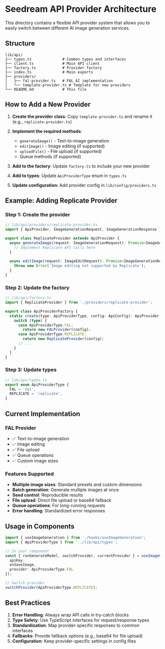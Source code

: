 # Seedream API Provider Architecture

This directory contains a flexible API provider system that allows you to easily switch between different AI image generation services.

## Structure

```
lib/api/
├── types.ts              # Common types and interfaces
├── client.ts             # Main API client
├── factory.ts            # Provider factory
├── index.ts              # Main exports
├── providers/
│   ├── fal-provider.ts   # FAL AI implementation
│   └── template-provider.ts # Template for new providers
└── README.md             # This file
```

## How to Add a New Provider

1. **Create the provider class**: Copy `template-provider.ts` and rename it (e.g., `replicate-provider.ts`)

2. **Implement the required methods**:
   - `generateImage()` - Text-to-image generation
   - `editImage()` - Image editing (if supported)
   - `uploadFile()` - File upload (if supported)
   - Queue methods (if supported)

3. **Add to the factory**: Update `factory.ts` to include your new provider

4. **Add to types**: Update `ApiProviderType` enum in `types.ts`

5. **Update configuration**: Add provider config in `lib/config/providers.ts`

## Example: Adding Replicate Provider

### Step 1: Create the provider

```typescript
// lib/api/providers/replicate-provider.ts
import { ApiProvider, ImageGenerationRequest, ImageGenerationResponse } from "../types";

export class ReplicateProvider extends ApiProvider {
  async generateImage(request: ImageGenerationRequest): Promise<ImageGenerationResponse> {
    // Implement Replicate API calls here
  }
  
  async editImage(request: ImageEditRequest): Promise<ImageGenerationResponse> {
    throw new Error('Image editing not supported by Replicate');
  }
}
```

### Step 2: Update the factory

```typescript
// lib/api/factory.ts
import { ReplicateProvider } from './providers/replicate-provider';

export class ApiProviderFactory {
  static create(type: ApiProviderType, config: ApiConfig): ApiProvider {
    switch (type) {
      case ApiProviderType.FAL:
        return new FALProvider(config);
      case ApiProviderType.REPLICATE:
        return new ReplicateProvider(config);
      // ...
    }
  }
}
```

### Step 3: Update types

```typescript
// lib/api/types.ts
export enum ApiProviderType {
  FAL = 'fal',
  REPLICATE = 'replicate',
}
```

## Current Implementation

### FAL Provider
- ✅ Text-to-image generation
- ✅ Image editing
- ✅ File upload
- ✅ Queue operations
- ✅ Custom image sizes

### Features Supported

- **Multiple image sizes**: Standard presets and custom dimensions
- **Batch generation**: Generate multiple images at once
- **Seed control**: Reproducible results
- **File upload**: Direct file upload or base64 fallback
- **Queue operations**: For long-running requests
- **Error handling**: Standardized error responses

## Usage in Components

```typescript
import { useImageGeneration } from './hooks/useImageGeneration';
import { ApiProviderType } from '../lib/api/types';

// In your component
const { runGenerateModel, switchProvider, currentProvider } = useImageGeneration({
  apiKey,
  onSaveImage,
  provider: ApiProviderType.FAL
});

// Switch provider
switchProvider(ApiProviderType.REPLICATE);
```

## Best Practices

1. **Error Handling**: Always wrap API calls in try-catch blocks
2. **Type Safety**: Use TypeScript interfaces for request/response types
3. **Standardization**: Map provider-specific responses to common interfaces
4. **Fallbacks**: Provide fallback options (e.g., base64 for file upload)
5. **Configuration**: Keep provider-specific settings in config files